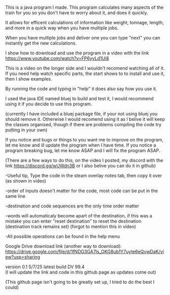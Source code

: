 This is a java program I made. This program calculates many aspects of the train for you so you don't have to worry about it, and does it quickly.

It allows for efficent calculations of information like weight, tonnage, length, and more in a quick way when you have multiple jobs.

When you have multiple jobs and deliver one you can type "next" you can instantly get the new calculations.





I show how to download and use the program in a video with the link https://www.youtube.com/watch?v=FP6yvLd1Ui8  

This is a video on the longer side and I wouldn't recomend watching all of it. If you need help watch specific parts, the start shows to to install and use it, then I show examples.

By running the code and typing in "help" it does also say how you use it.


I used the java IDE named bluej to build and test it, I would recommend using it if you decide to use this program.

(currently I have included a bluej package file, if your not using bluej you should remove it. Otherwise I would recomend using it as I belive it will keep the classes organised, though if there are problems compiling the code try putting in your own)


If you notice and bugs or things to you want me to improve on the program, let me know and ill update the program when I have time. If you notice a program breaking bug, let me know ASAP and I will fix the program ASAP.

(There are a few ways to do this, on the video I posted, my discord with the link https://discord.gg/wUWdn3B   or I also belive you can do it in github)


-Useful tip, Type the code in the steam overlay notes tab, then copy it over (as shown in video)

-order of inputs doesn't matter for the code, most code can be put in the same line

-destination and code sequences are the only time order matter

-words will automaticaly become apart of the destination, if this was a mistake you can enter "reset destination" to reset the destination (destination track remains set) (forgot to mention this in video)

-All possible operations can be found in the help menu


Google Drive download link (another way to download): https://drive.google.com/file/d/1fNDG3GA7Is_OKG8ub1Y7uyte6eQvwDaK/view?usp=sharing

version 0.1        5/7/25      latest build DV 99.4  
(I will update the link and code in this github page as updates come out)


(This github page isn't going to be greatly set up, I tried to do the best I could)
